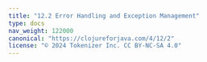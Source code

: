 ```yaml
---
title: "12.2 Error Handling and Exception Management"
type: docs
nav_weight: 122000
canonical: "https://clojureforjava.com/4/12/2"
license: "© 2024 Tokenizer Inc. CC BY-NC-SA 4.0"
---
```

